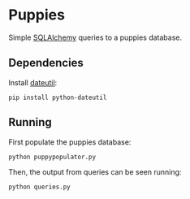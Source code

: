 # Puppies

Simple [SQLAlchemy](http://www.sqlalchemy.org/) queries to a puppies database.

## Dependencies

Install [dateutil](https://pypi.python.org/pypi/python-dateutil):

	pip install python-dateutil

## Running

First populate the puppies database:
	
	python puppypopulator.py

Then, the output from queries can be seen running:

	python queries.py